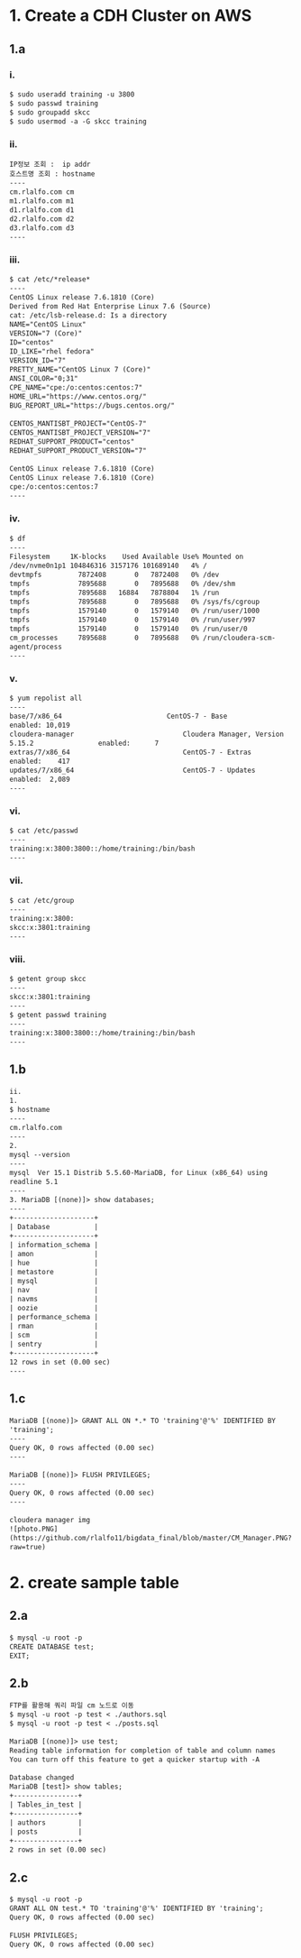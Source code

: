 # 1. Create a CDH Cluster on AWS
## 1.a

### i.
	$ sudo useradd training -u 3800
	$ sudo passwd training
	$ sudo groupadd skcc
	$ sudo usermod -a -G skcc training
	
### ii.
	IP정보 조회 :  ip addr
	호스트명 조회 : hostname
	----
	cm.rlalfo.com cm
	m1.rlalfo.com m1
	d1.rlalfo.com d1
	d2.rlalfo.com d2
	d3.rlalfo.com d3
	----

### iii.
	$ cat /etc/*release*
	----
	CentOS Linux release 7.6.1810 (Core)
	Derived from Red Hat Enterprise Linux 7.6 (Source)
	cat: /etc/lsb-release.d: Is a directory
	NAME="CentOS Linux"
	VERSION="7 (Core)"
	ID="centos"
	ID_LIKE="rhel fedora"
	VERSION_ID="7"
	PRETTY_NAME="CentOS Linux 7 (Core)"
	ANSI_COLOR="0;31"
	CPE_NAME="cpe:/o:centos:centos:7"
	HOME_URL="https://www.centos.org/"
	BUG_REPORT_URL="https://bugs.centos.org/"

	CENTOS_MANTISBT_PROJECT="CentOS-7"
	CENTOS_MANTISBT_PROJECT_VERSION="7"
	REDHAT_SUPPORT_PRODUCT="centos"
	REDHAT_SUPPORT_PRODUCT_VERSION="7"

	CentOS Linux release 7.6.1810 (Core)
	CentOS Linux release 7.6.1810 (Core)
	cpe:/o:centos:centos:7
	----
	
	
### iv.	
	$ df
	----
	Filesystem     1K-blocks    Used Available Use% Mounted on
	/dev/nvme0n1p1 104846316 3157176 101689140   4% /
	devtmpfs         7872408       0   7872408   0% /dev
	tmpfs            7895688       0   7895688   0% /dev/shm
	tmpfs            7895688   16884   7878804   1% /run
	tmpfs            7895688       0   7895688   0% /sys/fs/cgroup
	tmpfs            1579140       0   1579140   0% /run/user/1000
	tmpfs            1579140       0   1579140   0% /run/user/997
	tmpfs            1579140       0   1579140   0% /run/user/0
	cm_processes     7895688       0   7895688   0% /run/cloudera-scm-agent/process
	----
	
### v.	
	$ yum repolist all
	----
	base/7/x86_64                          CentOS-7 - Base                                 enabled: 10,019
	cloudera-manager                           Cloudera Manager, Version 5.15.2                enabled:      7
	extras/7/x86_64                            CentOS-7 - Extras                               enabled:    417
	updates/7/x86_64                           CentOS-7 - Updates                              enabled:  2,089
	----

### vi.		
	$ cat /etc/passwd
	----
	training:x:3800:3800::/home/training:/bin/bash
	----

### vii.		
	$ cat /etc/group
	----
	training:x:3800:
	skcc:x:3801:training
	----

### viii.		
	$ getent group skcc
	----
	skcc:x:3801:training
	----
	$ getent passwd training
	----
	training:x:3800:3800::/home/training:/bin/bash
	----
	
## 1.b
	ii.
	1. 
	$ hostname
	----
	cm.rlalfo.com
	----
	2.
	mysql --version
	----
	mysql  Ver 15.1 Distrib 5.5.60-MariaDB, for Linux (x86_64) using readline 5.1
	----
	3. MariaDB [(none)]> show databases;
	----
	+--------------------+
	| Database           |
	+--------------------+
	| information_schema |
	| amon               |
	| hue                |
	| metastore          |
	| mysql              |
	| nav                |
	| navms              |
	| oozie              |
	| performance_schema |
	| rman               |
	| scm                |
	| sentry             |
	+--------------------+
	12 rows in set (0.00 sec)
	----
	
## 1.c	
	MariaDB [(none)]> GRANT ALL ON *.* TO 'training'@'%' IDENTIFIED BY 'training';
	----
	Query OK, 0 rows affected (0.00 sec)
	----

	MariaDB [(none)]> FLUSH PRIVILEGES;
	----
	Query OK, 0 rows affected (0.00 sec)
	----
	
	cloudera manager img
	![photo.PNG](https://github.com/rlalfo11/bigdata_final/blob/master/CM_Manager.PNG?raw=true)
	
	
	
# 2. create sample table	
## 2.a
	$ mysql -u root -p
	CREATE DATABASE test;
	EXIT;
## 2.b
    FTP를 활용해 쿼리 파일 cm 노드로 이동
	$ mysql -u root -p test < ./authors.sql
	$ mysql -u root -p test < ./posts.sql

	MariaDB [(none)]> use test;
	Reading table information for completion of table and column names
	You can turn off this feature to get a quicker startup with -A

	Database changed
	MariaDB [test]> show tables;
	+----------------+
	| Tables_in_test |
	+----------------+
	| authors        |
	| posts          |
	+----------------+
	2 rows in set (0.00 sec)
	
## 2.c
	$ mysql -u root -p
	GRANT ALL ON test.* TO 'training'@'%' IDENTIFIED BY 'training';
	Query OK, 0 rows affected (0.00 sec)

	FLUSH PRIVILEGES;	
	Query OK, 0 rows affected (0.00 sec)
